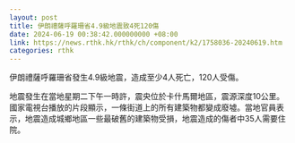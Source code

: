 ```yaml
---
layout: post
title: 伊朗禮薩呼羅珊省4.9級地震致4死120傷
date: 2024-06-19 00:38:42.000000000 +08:00
link: https://news.rthk.hk/rthk/ch/component/k2/1758036-20240619.htm
categories: rthk
---
```


伊朗禮薩呼羅珊省發生4.9級地震，造成至少4人死亡，120人受傷。

地震發生在當地星期二下午一時許，震央位於卡什馬爾地區，震源深度10公里。國家電視台播放的片段顯示，一條街道上的所有建築物都變成廢墟。當地官員表示，地震造成城鄉地區一些最破舊的建築物受損，地震造成的傷者中35人需要住院。
